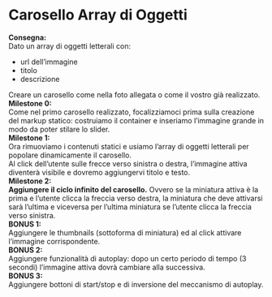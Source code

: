 Carosello Array di Oggetti
===
**Consegna:**  
Dato un array di oggetti letterali con:  
 - url dell’immagine
 - titolo
 - descrizione

Creare un carosello come nella foto allegata o come il vostro già realizzato.  
**Milestone 0:**  
Come nel primo carosello realizzato, focalizziamoci prima sulla creazione del markup statico: costruiamo il container e inseriamo l’immagine grande in modo da poter stilare lo slider.  
**Milestone 1:**  
Ora rimuoviamo i contenuti statici e usiamo l’array di oggetti letterali per popolare dinamicamente il carosello.  
Al click dell’utente sulle frecce verso sinistra o destra, l’immagine attiva diventerà visibile e dovremo aggiungervi titolo e testo.  
**Milestone 2:  
Aggiungere il **ciclo infinito** del carosello.** Ovvero se la miniatura attiva è la prima e l’utente clicca la freccia verso destra, la miniatura che deve attivarsi sarà l’ultima e viceversa per l’ultima miniatura se l’utente clicca la freccia verso sinistra.  
**BONUS 1:**  
Aggiungere le thumbnails (sottoforma di miniatura) ed al click attivare l’immagine corrispondente.  
**BONUS 2:**  
Aggiungere funzionalità di autoplay: dopo un certo periodo di tempo (3 secondi) l’immagine attiva dovrà cambiare alla successiva.  
**BONUS 3:**  
Aggiungere bottoni di start/stop e di inversione del meccanismo di autoplay.